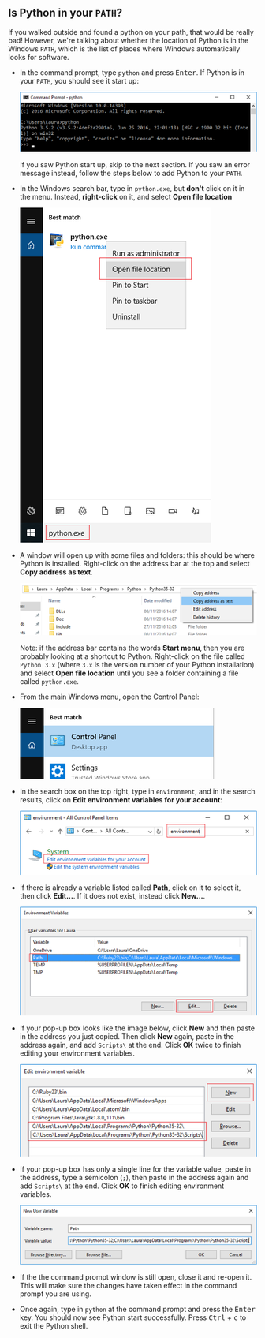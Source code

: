 ## Is Python in your `PATH`?

If you walked outside and found a python on your path, that would be really bad! However, we're talking about whether the location of Python is in the Windows `PATH`, which is the list of places where Windows automatically looks for software.

- In the command prompt, type `python` and press <kbd>Enter</kbd>. If Python is in your `PATH`, you should see it start up:

    ![Python is on the path](images/python-working.png)

    If you saw Python start up, skip to the next section. If you saw an error message instead, follow the steps below to add Python to your `PATH`.

- In the Windows search bar, type in `python.exe`, but **don't** click on it in the menu. Instead, **right-click** on it, and select **Open file location**

    ![Find where Python is installed](images/find-python-location.png)

- A window will open up with some files and folders: this should be where Python is installed. Right-click on the address bar at the top and select **Copy address as text**.

    ![Copy Python location](images/copy-address.png)

    Note: if the address bar contains the words **Start menu**, then you are probably looking at a shortcut to Python. Right-click on the file called `Python 3.x` (where `3.x` is the version number of your Python installation) and select **Open file location** until you see a folder containing a file called `python.exe`.

- From the main Windows menu, open the Control Panel:

    ![Open control panel](images/control-panel.png)

- In the search box on the top right, type in `environment`, and in the search results, click on **Edit environment variables for your account**:

    ![Environment variables](images/environment.png)

- If there is already a variable listed called **Path**, click on it to select it, then click **Edit...**. If it does not exist, instead click **New...**.

    ![Access path variable](images/env-variables.png)

- If your pop-up box looks like the image below, click **New** and then paste in the address you just copied. Then click **New** again, paste in the address again, and add `Scripts\` at the end. Click **OK** twice to finish editing your environment variables.

    ![Add Python to the path](images/add-python-path.png)

- If your pop-up box has only a single line for the variable value, paste in the address, type a semicolon (`;`), then paste in the address again and add `Scripts\` at the end. Click **OK** to finish editing environment variables.

    ![Add path in a single line box](images/small-popups.png)

- If the the command prompt window is still open, close it and re-open it. This will make sure the changes have taken effect in the command prompt you are using.

- Once again, type in `python` at the command prompt and press the <kbd>Enter</kbd> key. You should now see Python start successfully. Press <kbd>Ctrl</kbd> + <kbd>c</kbd> to exit the Python shell.


